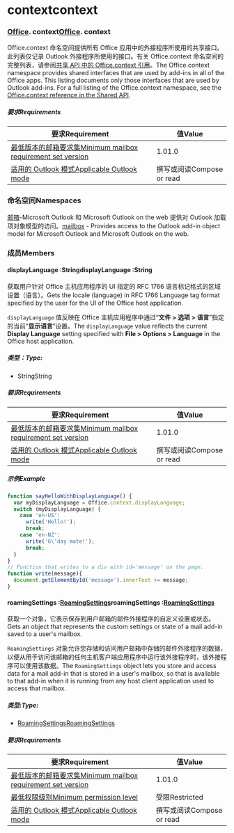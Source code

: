 
# <a name="context"></a><span data-ttu-id="5b0a8-101">context</span><span class="sxs-lookup"><span data-stu-id="5b0a8-101">context</span></span>

### <span data-ttu-id="5b0a8-p101">[Office](Office.md). context</span><span class="sxs-lookup"><span data-stu-id="5b0a8-p101">[Office](Office.md). context</span></span>

<span data-ttu-id="5b0a8-p102">Office.context 命名空间提供所有 Office 应用中的外接程序所使用的共享接口。此列表仅记录 Outlook 外接程序所使用的接口。有关 Office.context 命名空间的完整列表，请参阅[共享 API 中的 Office.context 引用](/javascript/api/office/office.context)。</span><span class="sxs-lookup"><span data-stu-id="5b0a8-p102">The Office.context namespace provides shared interfaces that are used by add-ins in all of the Office apps. This listing documents only those interfaces that are used by Outlook add-ins. For a full listing of the Office.context namespace, see the [Office.context reference in the Shared API](/javascript/api/office/office.context).</span></span>


##### <a name="requirements"></a><span data-ttu-id="5b0a8-106">要求</span><span class="sxs-lookup"><span data-stu-id="5b0a8-106">Requirements</span></span>

|<span data-ttu-id="5b0a8-107">要求</span><span class="sxs-lookup"><span data-stu-id="5b0a8-107">Requirement</span></span>| <span data-ttu-id="5b0a8-108">值</span><span class="sxs-lookup"><span data-stu-id="5b0a8-108">Value</span></span>|
|---|---|
|[<span data-ttu-id="5b0a8-109">最低版本的邮箱要求集</span><span class="sxs-lookup"><span data-stu-id="5b0a8-109">Minimum mailbox requirement set version</span></span>](/javascript/office/requirement-sets/outlook-api-requirement-sets)| <span data-ttu-id="5b0a8-110">1.0</span><span class="sxs-lookup"><span data-stu-id="5b0a8-110">1.0</span></span>|
|[<span data-ttu-id="5b0a8-111">适用的 Outlook 模式</span><span class="sxs-lookup"><span data-stu-id="5b0a8-111">Applicable Outlook mode</span></span>](https://docs.microsoft.com/outlook/add-ins/#extension-points)| <span data-ttu-id="5b0a8-112">撰写或阅读</span><span class="sxs-lookup"><span data-stu-id="5b0a8-112">Compose or read</span></span>|

### <a name="namespaces"></a><span data-ttu-id="5b0a8-113">命名空间</span><span class="sxs-lookup"><span data-stu-id="5b0a8-113">Namespaces</span></span>

<span data-ttu-id="5b0a8-114">[邮箱](office.context.mailbox.md)-Microsoft Outlook 和 Microsoft Outlook on the web 提供对 Outlook 加载项对象模型的访问。</span><span class="sxs-lookup"><span data-stu-id="5b0a8-114">[mailbox](office.context.mailbox.md) - Provides access to the Outlook add-in object model for Microsoft Outlook and Microsoft Outlook on the web.</span></span>

### <a name="members"></a><span data-ttu-id="5b0a8-115">成员</span><span class="sxs-lookup"><span data-stu-id="5b0a8-115">Members</span></span>

####  <a name="displaylanguage-string"></a><span data-ttu-id="5b0a8-116">displayLanguage :String</span><span class="sxs-lookup"><span data-stu-id="5b0a8-116">displayLanguage :String</span></span>

<span data-ttu-id="5b0a8-117">获取用户针对 Office 主机应用程序的 UI 指定的 RFC 1766 语言标记格式的区域设置（语言）。</span><span class="sxs-lookup"><span data-stu-id="5b0a8-117">Gets the locale (language) in RFC 1766 Language tag format specified by the user for the UI of the Office host application.</span></span>

<span data-ttu-id="5b0a8-118">`displayLanguage` 值反映在 Office 主机应用程序中通过“**文件 > 选项 > 语言**”指定的当前“**显示语言**”设置。</span><span class="sxs-lookup"><span data-stu-id="5b0a8-118">The `displayLanguage` value reflects the current **Display Language** setting specified with **File > Options > Language** in the Office host application.</span></span>

##### <a name="type"></a><span data-ttu-id="5b0a8-119">类型：</span><span class="sxs-lookup"><span data-stu-id="5b0a8-119">Type:</span></span>

*   <span data-ttu-id="5b0a8-120">String</span><span class="sxs-lookup"><span data-stu-id="5b0a8-120">String</span></span>

##### <a name="requirements"></a><span data-ttu-id="5b0a8-121">要求</span><span class="sxs-lookup"><span data-stu-id="5b0a8-121">Requirements</span></span>

|<span data-ttu-id="5b0a8-122">要求</span><span class="sxs-lookup"><span data-stu-id="5b0a8-122">Requirement</span></span>| <span data-ttu-id="5b0a8-123">值</span><span class="sxs-lookup"><span data-stu-id="5b0a8-123">Value</span></span>|
|---|---|
|[<span data-ttu-id="5b0a8-124">最低版本的邮箱要求集</span><span class="sxs-lookup"><span data-stu-id="5b0a8-124">Minimum mailbox requirement set version</span></span>](/javascript/office/requirement-sets/outlook-api-requirement-sets)| <span data-ttu-id="5b0a8-125">1.0</span><span class="sxs-lookup"><span data-stu-id="5b0a8-125">1.0</span></span>|
|[<span data-ttu-id="5b0a8-126">适用的 Outlook 模式</span><span class="sxs-lookup"><span data-stu-id="5b0a8-126">Applicable Outlook mode</span></span>](https://docs.microsoft.com/outlook/add-ins/#extension-points)| <span data-ttu-id="5b0a8-127">撰写或阅读</span><span class="sxs-lookup"><span data-stu-id="5b0a8-127">Compose or read</span></span>|

##### <a name="example"></a><span data-ttu-id="5b0a8-128">示例</span><span class="sxs-lookup"><span data-stu-id="5b0a8-128">Example</span></span>

```js
function sayHelloWithDisplayLanguage() {
  var myDisplayLanguage = Office.context.displayLanguage;
  switch (myDisplayLanguage) {
    case 'en-US':
      write('Hello!');
      break;
    case 'en-NZ':
      write('G\'day mate!');
      break;
  }
}
// Function that writes to a div with id='message' on the page.
function write(message){
  document.getElementById('message').innerText += message;
}
```

####  <a name="roamingsettings-roamingsettingsjavascriptapioutlook12officeroamingsettings"></a><span data-ttu-id="5b0a8-129">roamingSettings :[RoamingSettings](/javascript/api/outlook_1_2/office.RoamingSettings)</span><span class="sxs-lookup"><span data-stu-id="5b0a8-129">roamingSettings :[RoamingSettings](/javascript/api/outlook_1_2/office.RoamingSettings)</span></span>

<span data-ttu-id="5b0a8-130">获取一个对象，它表示保存到用户邮箱的邮件外接程序的自定义设置或状态。</span><span class="sxs-lookup"><span data-stu-id="5b0a8-130">Gets an object that represents the custom settings or state of a mail add-in saved to a user's mailbox.</span></span>

<span data-ttu-id="5b0a8-131">`RoamingSettings` 对象允许您存储和访问用户邮箱中存储的邮件外接程序的数据，以便从用于访问该邮箱的任何主机客户端应用程序中运行该外接程序时，该外接程序可以使用该数据。</span><span class="sxs-lookup"><span data-stu-id="5b0a8-131">The `RoamingSettings` object lets you store and access data for a mail add-in that is stored in a user's mailbox, so that is available to that add-in when it is running from any host client application used to access that mailbox.</span></span>

##### <a name="type"></a><span data-ttu-id="5b0a8-132">类型:</span><span class="sxs-lookup"><span data-stu-id="5b0a8-132">Type:</span></span>

*   [<span data-ttu-id="5b0a8-133">RoamingSettings</span><span class="sxs-lookup"><span data-stu-id="5b0a8-133">RoamingSettings</span></span>](/javascript/api/outlook_1_2/office.RoamingSettings)

##### <a name="requirements"></a><span data-ttu-id="5b0a8-134">要求</span><span class="sxs-lookup"><span data-stu-id="5b0a8-134">Requirements</span></span>

|<span data-ttu-id="5b0a8-135">要求</span><span class="sxs-lookup"><span data-stu-id="5b0a8-135">Requirement</span></span>| <span data-ttu-id="5b0a8-136">值</span><span class="sxs-lookup"><span data-stu-id="5b0a8-136">Value</span></span>|
|---|---|
|[<span data-ttu-id="5b0a8-137">最低版本的邮箱要求集</span><span class="sxs-lookup"><span data-stu-id="5b0a8-137">Minimum mailbox requirement set version</span></span>](/javascript/office/requirement-sets/outlook-api-requirement-sets)| <span data-ttu-id="5b0a8-138">1.0</span><span class="sxs-lookup"><span data-stu-id="5b0a8-138">1.0</span></span>|
|[<span data-ttu-id="5b0a8-139">最低权限级别</span><span class="sxs-lookup"><span data-stu-id="5b0a8-139">Minimum permission level</span></span>](https://docs.microsoft.com/outlook/add-ins/understanding-outlook-add-in-permissions)| <span data-ttu-id="5b0a8-140">受限</span><span class="sxs-lookup"><span data-stu-id="5b0a8-140">Restricted</span></span>|
|[<span data-ttu-id="5b0a8-141">适用的 Outlook 模式</span><span class="sxs-lookup"><span data-stu-id="5b0a8-141">Applicable Outlook mode</span></span>](https://docs.microsoft.com/outlook/add-ins/#extension-points)| <span data-ttu-id="5b0a8-142">撰写或阅读</span><span class="sxs-lookup"><span data-stu-id="5b0a8-142">Compose or read</span></span>|